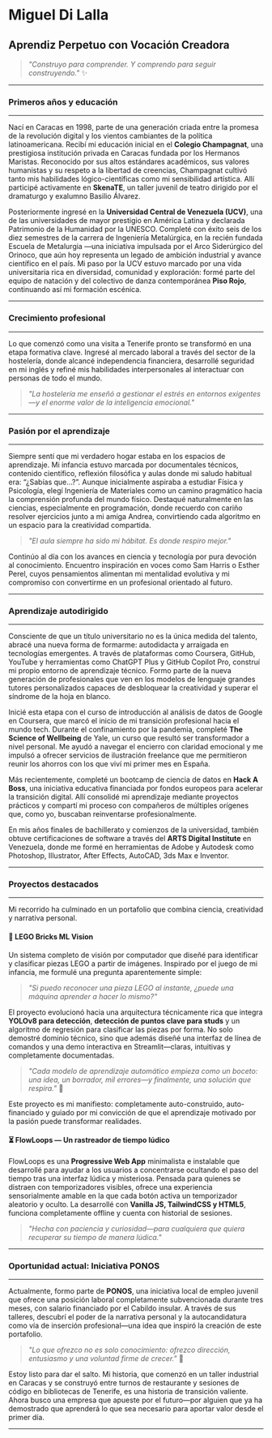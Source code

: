 # Miguel Di Lalla

## Aprendiz Perpetuo con Vocación Creadora

> *"Construyo para comprender. Y comprendo para seguir construyendo."* ✨

---

### Primeros años y educación

---

Nací en Caracas en 1998, parte de una generación criada entre la promesa de la revolución digital y los vientos cambiantes de la política latinoamericana. Recibí mi educación inicial en el **Colegio Champagnat**, una prestigiosa institución privada en Caracas fundada por los Hermanos Maristas. Reconocido por sus altos estándares académicos, sus valores humanistas y su respeto a la libertad de creencias, Champagnat cultivó tanto mis habilidades lógico-científicas como mi sensibilidad artística. Allí participé activamente en **SkenaTE**, un taller juvenil de teatro dirigido por el dramaturgo y exalumno Basilio Álvarez.

Posteriormente ingresé en la **Universidad Central de Venezuela (UCV)**, una de las universidades de mayor prestigio en América Latina y declarada Patrimonio de la Humanidad por la UNESCO. Completé con éxito seis de los diez semestres de la carrera de Ingeniería Metalúrgica, en la recién fundada Escuela de Metalurgia —una iniciativa impulsada por el Arco Siderúrgico del Orinoco, que aún hoy representa un legado de ambición industrial y avance científico en el país. Mi paso por la UCV estuvo marcado por una vida universitaria rica en diversidad, comunidad y exploración: formé parte del equipo de natación y del colectivo de danza contemporánea **Piso Rojo**, continuando así mi formación escénica.

---

### Crecimiento profesional

---

Lo que comenzó como una visita a Tenerife pronto se transformó en una etapa formativa clave. Ingresé al mercado laboral a través del sector de la hostelería, donde alcancé independencia financiera, desarrollé seguridad en mi inglés y refiné mis habilidades interpersonales al interactuar con personas de todo el mundo.

> *"La hostelería me enseñó a gestionar el estrés en entornos exigentes—y el enorme valor de la inteligencia emocional."*

---

### Pasión por el aprendizaje

---

Siempre sentí que mi verdadero hogar estaba en los espacios de aprendizaje. Mi infancia estuvo marcada por documentales técnicos, contenido científico, reflexión filosófica y aulas donde mi saludo habitual era: “¿Sabías que…?”. Aunque inicialmente aspiraba a estudiar Física y Psicología, elegí Ingeniería de Materiales como un camino pragmático hacia la comprensión profunda del mundo físico. Destaqué naturalmente en las ciencias, especialmente en programación, donde recuerdo con cariño resolver ejercicios junto a mi amiga Andrea, convirtiendo cada algoritmo en un espacio para la creatividad compartida.

> *"El aula siempre ha sido mi hábitat. Es donde respiro mejor."*

Continúo al día con los avances en ciencia y tecnología por pura devoción al conocimiento. Encuentro inspiración en voces como Sam Harris o Esther Perel, cuyos pensamientos alimentan mi mentalidad evolutiva y mi compromiso con convertirme en un profesional orientado al futuro.

---

### Aprendizaje autodirigido

---

Consciente de que un título universitario no es la única medida del talento, abracé una nueva forma de formarme: autodidacta y arraigada en tecnologías emergentes. A través de plataformas como Coursera, GitHub, YouTube y herramientas como ChatGPT Plus y GitHub Copilot Pro, construí mi propio entorno de aprendizaje técnico. Formo parte de la nueva generación de profesionales que ven en los modelos de lenguaje grandes tutores personalizados capaces de desbloquear la creatividad y superar el síndrome de la hoja en blanco.

Inicié esta etapa con el curso de introducción al análisis de datos de Google en Coursera, que marcó el inicio de mi transición profesional hacia el mundo tech. Durante el confinamiento por la pandemia, completé **The Science of Wellbeing** de Yale, un curso que resultó ser transformador a nivel personal. Me ayudó a navegar el encierro con claridad emocional y me impulsó a ofrecer servicios de ilustración freelance que me permitieron reunir los ahorros con los que viví mi primer mes en España.

Más recientemente, completé un bootcamp de ciencia de datos en **Hack A Boss**, una iniciativa educativa financiada por fondos europeos para acelerar la transición digital. Allí consolidé mi aprendizaje mediante proyectos prácticos y compartí mi proceso con compañeros de múltiples orígenes que, como yo, buscaban reinventarse profesionalmente.

En mis años finales de bachillerato y comienzos de la universidad, también obtuve certificaciones de software a través del **ARTS Digital Institute** en Venezuela, donde me formé en herramientas de Adobe y Autodesk como Photoshop, Illustrator, After Effects, AutoCAD, 3ds Max e Inventor.

---

### Proyectos destacados

---

Mi recorrido ha culminado en un portafolio que combina ciencia, creatividad y narrativa personal.

#### 🧱 LEGO Bricks ML Vision

Un sistema completo de visión por computador que diseñé para identificar y clasificar piezas LEGO a partir de imágenes. Inspirado por el juego de mi infancia, me formulé una pregunta aparentemente simple:

> *"Si puedo reconocer una pieza LEGO al instante, ¿puede una máquina aprender a hacer lo mismo?"*

El proyecto evolucionó hacia una arquitectura técnicamente rica que integra **YOLOv8 para detección**, **detección de puntos clave para studs** y un algoritmo de regresión para clasificar las piezas por forma. No solo demostré dominio técnico, sino que además diseñé una interfaz de línea de comandos y una demo interactiva en Streamlit—claras, intuitivas y completamente documentadas.

> *"Cada modelo de aprendizaje automático empieza como un boceto: una idea, un borrador, mil errores—y finalmente, una solución que respira."* 🌈

Este proyecto es mi manifiesto: completamente auto-construido, auto-financiado y guiado por mi convicción de que el aprendizaje motivado por la pasión puede transformar realidades.

#### ⏳ FlowLoops — Un rastreador de tiempo lúdico

FlowLoops es una **Progressive Web App** minimalista e instalable que desarrollé para ayudar a los usuarios a concentrarse ocultando el paso del tiempo tras una interfaz lúdica y misteriosa. Pensada para quienes se distraen con temporizadores visibles, ofrece una experiencia sensorialmente amable en la que cada botón activa un temporizador aleatorio y oculto. La desarrollé con **Vanilla JS, TailwindCSS y HTML5**, funciona completamente offline y cuenta con historial de sesiones.

> *"Hecha con paciencia y curiosidad—para cualquiera que quiera recuperar su tiempo de manera lúdica."*

---

### Oportunidad actual: Iniciativa PONOS

---

Actualmente, formo parte de **PONOS**, una iniciativa local de empleo juvenil que ofrece una posición laboral completamente subvencionada durante tres meses, con salario financiado por el Cabildo insular. A través de sus talleres, descubrí el poder de la narrativa personal y la autocandidatura como vía de inserción profesional—una idea que inspiró la creación de este portafolio.

> *"Lo que ofrezco no es solo conocimiento: ofrezco dirección, entusiasmo y una voluntad firme de crecer."* 🌟

Estoy listo para dar el salto. Mi historia, que comenzó en un taller industrial en Caracas y se construyó entre turnos de restaurante y sesiones de código en bibliotecas de Tenerife, es una historia de transición valiente. Ahora busco una empresa que apueste por el futuro—por alguien que ya ha demostrado que aprenderá lo que sea necesario para aportar valor desde el primer día.

---

